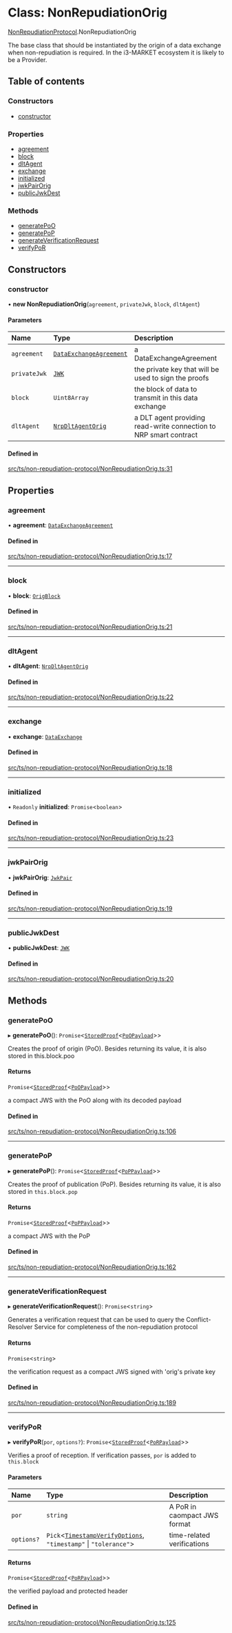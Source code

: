 # Class: NonRepudiationOrig

[NonRepudiationProtocol](../modules/NonRepudiationProtocol.md).NonRepudiationOrig

The base class that should be instantiated by the origin of a data
exchange when non-repudiation is required. In the i3-MARKET ecosystem it is
likely to be a Provider.

## Table of contents

### Constructors

- [constructor](NonRepudiationProtocol.NonRepudiationOrig.md#constructor)

### Properties

- [agreement](NonRepudiationProtocol.NonRepudiationOrig.md#agreement)
- [block](NonRepudiationProtocol.NonRepudiationOrig.md#block)
- [dltAgent](NonRepudiationProtocol.NonRepudiationOrig.md#dltagent)
- [exchange](NonRepudiationProtocol.NonRepudiationOrig.md#exchange)
- [initialized](NonRepudiationProtocol.NonRepudiationOrig.md#initialized)
- [jwkPairOrig](NonRepudiationProtocol.NonRepudiationOrig.md#jwkpairorig)
- [publicJwkDest](NonRepudiationProtocol.NonRepudiationOrig.md#publicjwkdest)

### Methods

- [generatePoO](NonRepudiationProtocol.NonRepudiationOrig.md#generatepoo)
- [generatePoP](NonRepudiationProtocol.NonRepudiationOrig.md#generatepop)
- [generateVerificationRequest](NonRepudiationProtocol.NonRepudiationOrig.md#generateverificationrequest)
- [verifyPoR](NonRepudiationProtocol.NonRepudiationOrig.md#verifypor)

## Constructors

### constructor

• **new NonRepudiationOrig**(`agreement`, `privateJwk`, `block`, `dltAgent`)

#### Parameters

| Name | Type | Description |
| :------ | :------ | :------ |
| `agreement` | [`DataExchangeAgreement`](../interfaces/DataExchangeAgreement.md) | a DataExchangeAgreement |
| `privateJwk` | [`JWK`](../interfaces/JWK.md) | the private key that will be used to sign the proofs |
| `block` | `Uint8Array` | the block of data to transmit in this data exchange |
| `dltAgent` | [`NrpDltAgentOrig`](../interfaces/Signers.NrpDltAgentOrig.md) | a DLT agent providing read-write connection to NRP smart contract |

#### Defined in

[src/ts/non-repudiation-protocol/NonRepudiationOrig.ts:31](https://gitlab.com/i3-market/code/wp3/t3.2/conflict-resolution/non-repudiation-library/-/blob/ea98cf0/src/ts/non-repudiation-protocol/NonRepudiationOrig.ts#L31)

## Properties

### agreement

• **agreement**: [`DataExchangeAgreement`](../interfaces/DataExchangeAgreement.md)

#### Defined in

[src/ts/non-repudiation-protocol/NonRepudiationOrig.ts:17](https://gitlab.com/i3-market/code/wp3/t3.2/conflict-resolution/non-repudiation-library/-/blob/ea98cf0/src/ts/non-repudiation-protocol/NonRepudiationOrig.ts#L17)

___

### block

• **block**: [`OrigBlock`](../interfaces/OrigBlock.md)

#### Defined in

[src/ts/non-repudiation-protocol/NonRepudiationOrig.ts:21](https://gitlab.com/i3-market/code/wp3/t3.2/conflict-resolution/non-repudiation-library/-/blob/ea98cf0/src/ts/non-repudiation-protocol/NonRepudiationOrig.ts#L21)

___

### dltAgent

• **dltAgent**: [`NrpDltAgentOrig`](../interfaces/Signers.NrpDltAgentOrig.md)

#### Defined in

[src/ts/non-repudiation-protocol/NonRepudiationOrig.ts:22](https://gitlab.com/i3-market/code/wp3/t3.2/conflict-resolution/non-repudiation-library/-/blob/ea98cf0/src/ts/non-repudiation-protocol/NonRepudiationOrig.ts#L22)

___

### exchange

• **exchange**: [`DataExchange`](../interfaces/DataExchange.md)

#### Defined in

[src/ts/non-repudiation-protocol/NonRepudiationOrig.ts:18](https://gitlab.com/i3-market/code/wp3/t3.2/conflict-resolution/non-repudiation-library/-/blob/ea98cf0/src/ts/non-repudiation-protocol/NonRepudiationOrig.ts#L18)

___

### initialized

• `Readonly` **initialized**: `Promise`<`boolean`\>

#### Defined in

[src/ts/non-repudiation-protocol/NonRepudiationOrig.ts:23](https://gitlab.com/i3-market/code/wp3/t3.2/conflict-resolution/non-repudiation-library/-/blob/ea98cf0/src/ts/non-repudiation-protocol/NonRepudiationOrig.ts#L23)

___

### jwkPairOrig

• **jwkPairOrig**: [`JwkPair`](../interfaces/JwkPair.md)

#### Defined in

[src/ts/non-repudiation-protocol/NonRepudiationOrig.ts:19](https://gitlab.com/i3-market/code/wp3/t3.2/conflict-resolution/non-repudiation-library/-/blob/ea98cf0/src/ts/non-repudiation-protocol/NonRepudiationOrig.ts#L19)

___

### publicJwkDest

• **publicJwkDest**: [`JWK`](../interfaces/JWK.md)

#### Defined in

[src/ts/non-repudiation-protocol/NonRepudiationOrig.ts:20](https://gitlab.com/i3-market/code/wp3/t3.2/conflict-resolution/non-repudiation-library/-/blob/ea98cf0/src/ts/non-repudiation-protocol/NonRepudiationOrig.ts#L20)

## Methods

### generatePoO

▸ **generatePoO**(): `Promise`<[`StoredProof`](../interfaces/StoredProof.md)<[`PoOPayload`](../interfaces/PoOPayload.md)\>\>

Creates the proof of origin (PoO).
Besides returning its value, it is also stored in this.block.poo

#### Returns

`Promise`<[`StoredProof`](../interfaces/StoredProof.md)<[`PoOPayload`](../interfaces/PoOPayload.md)\>\>

a compact JWS with the PoO along with its decoded payload

#### Defined in

[src/ts/non-repudiation-protocol/NonRepudiationOrig.ts:106](https://gitlab.com/i3-market/code/wp3/t3.2/conflict-resolution/non-repudiation-library/-/blob/ea98cf0/src/ts/non-repudiation-protocol/NonRepudiationOrig.ts#L106)

___

### generatePoP

▸ **generatePoP**(): `Promise`<[`StoredProof`](../interfaces/StoredProof.md)<[`PoPPayload`](../interfaces/PoPPayload.md)\>\>

Creates the proof of publication (PoP).
Besides returning its value, it is also stored in `this.block.pop`

#### Returns

`Promise`<[`StoredProof`](../interfaces/StoredProof.md)<[`PoPPayload`](../interfaces/PoPPayload.md)\>\>

a compact JWS with the PoP

#### Defined in

[src/ts/non-repudiation-protocol/NonRepudiationOrig.ts:162](https://gitlab.com/i3-market/code/wp3/t3.2/conflict-resolution/non-repudiation-library/-/blob/ea98cf0/src/ts/non-repudiation-protocol/NonRepudiationOrig.ts#L162)

___

### generateVerificationRequest

▸ **generateVerificationRequest**(): `Promise`<`string`\>

Generates a verification request that can be used to query the
Conflict-Resolver Service for completeness of the non-repudiation protocol

#### Returns

`Promise`<`string`\>

the verification request as a compact JWS signed with 'orig's private key

#### Defined in

[src/ts/non-repudiation-protocol/NonRepudiationOrig.ts:189](https://gitlab.com/i3-market/code/wp3/t3.2/conflict-resolution/non-repudiation-library/-/blob/ea98cf0/src/ts/non-repudiation-protocol/NonRepudiationOrig.ts#L189)

___

### verifyPoR

▸ **verifyPoR**(`por`, `options?`): `Promise`<[`StoredProof`](../interfaces/StoredProof.md)<[`PoRPayload`](../interfaces/PoRPayload.md)\>\>

Verifies a proof of reception.
If verification passes, `por` is added to `this.block`

#### Parameters

| Name | Type | Description |
| :------ | :------ | :------ |
| `por` | `string` | A PoR in caompact JWS format |
| `options?` | `Pick`<[`TimestampVerifyOptions`](../interfaces/TimestampVerifyOptions.md), ``"timestamp"`` \| ``"tolerance"``\> | time-related verifications |

#### Returns

`Promise`<[`StoredProof`](../interfaces/StoredProof.md)<[`PoRPayload`](../interfaces/PoRPayload.md)\>\>

the verified payload and protected header

#### Defined in

[src/ts/non-repudiation-protocol/NonRepudiationOrig.ts:125](https://gitlab.com/i3-market/code/wp3/t3.2/conflict-resolution/non-repudiation-library/-/blob/ea98cf0/src/ts/non-repudiation-protocol/NonRepudiationOrig.ts#L125)
